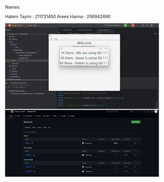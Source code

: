 Names:

Hatem Tayim : 211731450
Arees Hanna : 206942690

![img_1.png](img_1.png)
![img_2.png](img_2.png)

